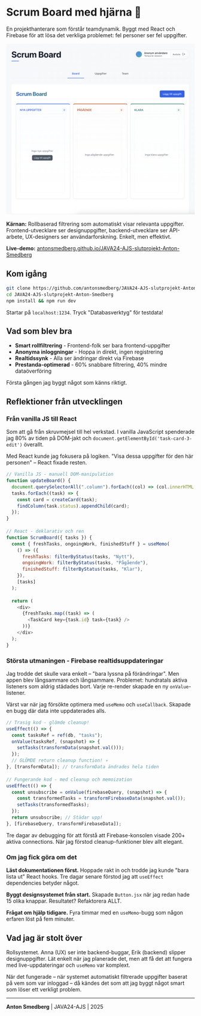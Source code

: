 # Scrum Board med hjärna 🧠

En projekthanterare som förstår teamdynamik. Byggt med React och Firebase för att lösa det verkliga problemet: fel personer ser fel uppgifter.

![Skärmdump av Scrum Board-appen](./screenshots/screenshot.png)

**Kärnan:** Rollbaserad filtrering som automatiskt visar relevanta uppgifter. Frontend-utvecklare ser designuppgifter, backend-utvecklare ser API-arbete, UX-designers ser användarforskning. Enkelt, men effektivt.

**Live-demo:** [antonsmedberg.github.io/JAVA24-AJS-slutprojekt-Anton-Smedberg](https://antonsmedberg.github.io/JAVA24-AJS-slutprojekt-Anton-Smedberg)

## Kom igång

```bash
git clone https://github.com/antonsmedberg/JAVA24-AJS-slutprojekt-Anton-Smedberg.git
cd JAVA24-AJS-slutprojekt-Anton-Smedberg
npm install && npm run dev
```

Startar på `localhost:1234`. Tryck "Databasverktyg" för testdata!

## Vad som blev bra

- **Smart rollfiltrering** - Frontend-folk ser bara frontend-uppgifter
- **Anonyma inloggningar** - Hoppa in direkt, ingen registrering
- **Realtidssynk** - Alla ser ändringar direkt via Firebase
- **Prestanda-optimerad** - 60% snabbare filtrering, 40% mindre dataöverföring

Första gången jag byggt något som känns riktigt.

## Reflektioner från utvecklingen

### Från vanilla JS till React

Som att gå från skruvmejsel till hel verkstad. I vanilla JavaScript spenderade jag 80% av tiden på DOM-jakt och `document.getElementById('task-card-3-edit')` överallt.

Med React kunde jag fokusera på logiken. "Visa dessa uppgifter för den här personen" – React fixade resten.

```javascript
// Vanilla JS - manuell DOM-manipulation
function updateBoard() {
  document.querySelectorAll(".column").forEach((col) => (col.innerHTML = ""));
  tasks.forEach((task) => {
    const card = createCard(task);
    findColumn(task.status).appendChild(card);
  });
}

// React - deklarativ och ren
function ScrumBoard({ tasks }) {
  const { freshTasks, ongoingWork, finishedStuff } = useMemo(
    () => ({
      freshTasks: filterByStatus(tasks, "Nytt"),
      ongoingWork: filterByStatus(tasks, "Pågående"),
      finishedStuff: filterByStatus(tasks, "Klar"),
    }),
    [tasks]
  );

  return (
    <div>
      {freshTasks.map((task) => (
        <TaskCard key={task.id} task={task} />
      ))}
    </div>
  );
}
```

### Största utmaningen - Firebase realtidsuppdateringar

Jag trodde det skulle vara enkelt – "bara lyssna på förändringar". Men appen blev långsammare och långsammare. Problemet: hundratals aktiva listeners som aldrig städades bort. Varje re-render skapade en ny `onValue`-listener.

Värst var när jag försökte optimera med `useMemo` och `useCallback`. Skapade en bugg där data inte uppdaterades alls.

```javascript
// Trasig kod - glömde cleanup!
useEffect(() => {
  const tasksRef = ref(db, "tasks");
  onValue(tasksRef, (snapshot) => {
    setTasks(transformData(snapshot.val()));
  });
  // GLÖMDE return cleanup function! 💀
}, [transformData]); // transformData ändrades hela tiden

// Fungerande kod - med cleanup och memoization
useEffect(() => {
  const unsubscribe = onValue(firebaseQuery, (snapshot) => {
    const transformedTasks = transformFirebaseData(snapshot.val());
    setTasks(transformedTasks);
  });
  return unsubscribe; // Städar upp!
}, [firebaseQuery, transformFirebaseData]);
```

Tre dagar av debugging för att förstå att Firebase-konsolen visade 200+ aktiva connections. När jag förstod cleanup-funktioner blev allt elegant.

### Om jag fick göra om det

**Läst dokumentationen först.** Hoppade rakt in och trodde jag kunde "bara lista ut" React hooks. Tre dagar senare förstod jag att `useEffect` dependencies betyder något.

**Byggt designsystemet från start.** Skapade `Button.jsx` när jag redan hade 15 olika knappar. Resultatet? Refaktorera ALLT.

**Frågat om hjälp tidigare.** Fyra timmar med en `useMemo`-bugg som någon erfaren löst på fem minuter.

## Vad jag är stolt över

Rollsystemet. Anna (UX) ser inte backend-buggar, Erik (backend) slipper designuppgifter. Lät enkelt när jag planerade det, men att få det att fungera med live-uppdateringar och `useMemo` var komplext.

När det fungerade – när systemet automatiskt filtrerade uppgifter baserat på vem som var inloggad – då kändes det som att jag byggt något smart som löser ett verkligt problem.

---

**Anton Smedberg** | JAVA24-AJS | 2025

